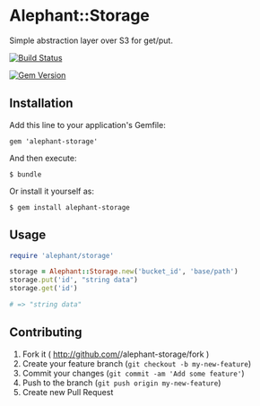 # Alephant::Storage

Simple abstraction layer over S3 for get/put.

[![Build
Status](https://travis-ci.org/BBC-News/alephant-storage.png)](https://travis-ci.org/BBC-News/alephant-storage)

[![Gem Version](https://badge.fury.io/rb/alephant-storage.png)](http://badge.fury.io/rb/alephant-storage)

## Installation

Add this line to your application's Gemfile:

    gem 'alephant-storage'

And then execute:

    $ bundle

Or install it yourself as:

    $ gem install alephant-storage

## Usage

```rb
require 'alephant/storage'

storage = Alephant::Storage.new('bucket_id', 'base/path')
storage.put('id', "string data")
storage.get('id')

# => "string data"
```

## Contributing

1. Fork it ( http://github.com/<my-github-username>/alephant-storage/fork )
2. Create your feature branch (`git checkout -b my-new-feature`)
3. Commit your changes (`git commit -am 'Add some feature'`)
4. Push to the branch (`git push origin my-new-feature`)
5. Create new Pull Request
